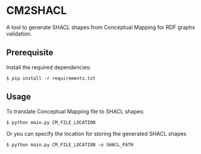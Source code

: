 # CM2SHACL

A tool to generate SHACL shapes from Conceptual Mapping for RDF graphs validation.

## Prerequisite

Install the required dependencies:

```
$ pip install -r requirements.txt
```

## Usage

To translate Conceptual Mapping file to SHACL shapes:

```
$ python main.py CM_FILE_LOCATION 
```

Or you can specify the location for storing the generated SHACL shapes

```
$ python main.py CM_FILE_LOCATION -o SHACL_PATH
```
